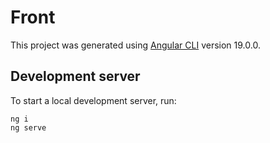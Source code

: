 # Front

This project was generated using [Angular CLI](https://github.com/angular/angular-cli) version 19.0.0.

## Development server

To start a local development server, run:

```
ng i
ng serve
```

```

